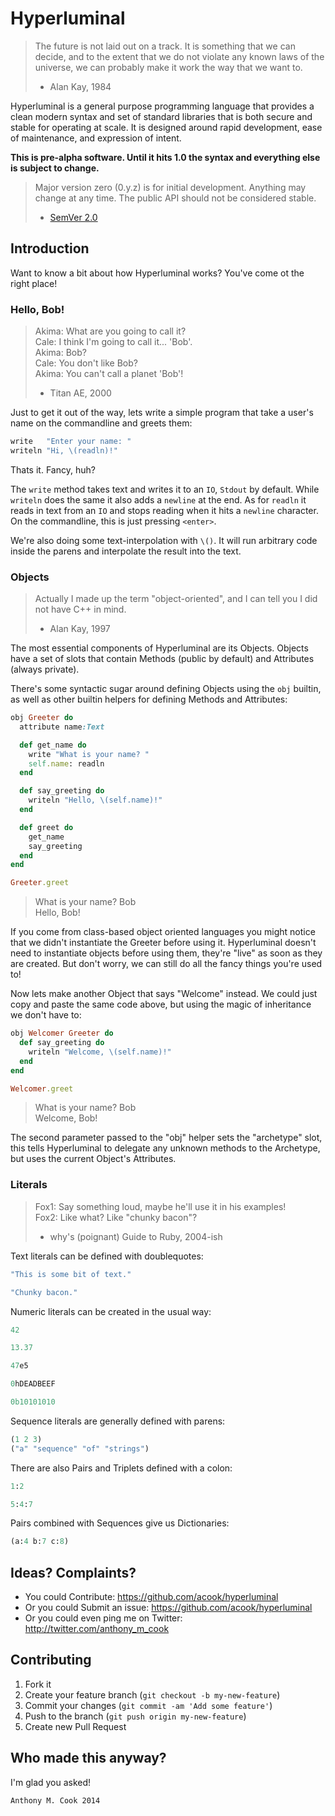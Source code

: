 Hyperluminal
============

> The future is not laid out on a track.
> It is something that we can decide, and to the extent that we do not
> violate any known laws of the universe, we can probably make it work the way
> that we want to.
> - Alan Kay, 1984

Hyperluminal is a general purpose programming language that provides a clean
modern syntax and set of standard libraries that is both secure and stable for
operating at scale. It is designed around rapid development, ease of
maintenance, and expression of intent.

**This is pre-alpha software. Until it hits 1.0 the syntax and everything else is subject to change.**

> Major version zero (0.y.z) is for initial development. Anything may change at any time. The public API should not be considered stable.
> - [SemVer 2.0](http://semver.org)


Introduction
------------

Want to know a bit about how Hyperluminal works? You've come ot the right place!

### Hello, Bob!

> Akima: What are you going to call it?<br>
> Cale: I think I'm going to call it... 'Bob'.<br>
> Akima: Bob?<br>
> Cale: You don't like Bob?<br>
> Akima: You can't call a planet 'Bob'!<br>
> - Titan AE, 2000

Just to get it out of the way, lets write a simple program that take a user's
name on the commandline and greets them:

~~~ruby
write   "Enter your name: "
writeln "Hi, \(readln)!"
~~~

Thats it. Fancy, huh?

The `write` method takes text and writes it to an `IO`, `Stdout` by default. 
While `writeln` does the same it also adds a `newline` at the end. As for 
`readln` it reads in text from an `IO` and stops reading when it hits a 
`newline` character. On the commandline, this is just pressing `<enter>`.

We're also doing some text-interpolation with `\()`. It will run arbitrary 
code inside the parens and interpolate the result into the text.

### Objects

> Actually I made up the term "object-oriented",
> and I can tell you I did not have C++ in mind.
> - Alan Kay, 1997

The most essential components of Hyperluminal are its Objects. Objects have a
set of slots that contain Methods (public by default) and Attributes (always
private).

There's some syntactic sugar around defining Objects using the `obj` builtin, as
well as other builtin helpers for defining Methods and Attributes:

~~~ruby
obj Greeter do
  attribute name:Text

  def get_name do
    write "What is your name? "
    self.name: readln
  end

  def say_greeting do
    writeln "Hello, \(self.name)!"
  end

  def greet do
    get_name
    say_greeting
  end
end

Greeter.greet
~~~

> What is your name? Bob<br>
> Hello, Bob!

If you come from class-based object oriented languages you might notice that we
didn't instantiate the Greeter before using it. Hyperluminal doesn't need to
instantiate objects before using them, they're "live" as soon as they are
created. But don't worry, we can still do all the fancy things you're used to!

Now lets make another Object that says "Welcome" instead. We could just copy
and paste the same code above, but using the magic of inheritance we don't have
to:

~~~ruby
obj Welcomer Greeter do
  def say_greeting do
    writeln "Welcome, \(self.name)!"
  end
end

Welcomer.greet
~~~

> What is your name? Bob<br>
> Welcome, Bob!

The second parameter passed to the "obj" helper sets the "archetype" slot, this
tells Hyperluminal to delegate any unknown methods to the Archetype, but uses
the current Object's Attributes.

### Literals

> Fox1: Say something loud, maybe he'll use it in his examples!<br>
> Fox2: Like what? Like "chunky bacon"?
> - why's (poignant) Guide to Ruby, 2004-ish

Text literals can be defined with doublequotes:

~~~ruby
"This is some bit of text."

"Chunky bacon."
~~~

Numeric literals can be created in the usual way:

~~~ruby
42

13.37

47e5

0hDEADBEEF

0b10101010
~~~

Sequence literals are generally defined with parens:

~~~ruby
(1 2 3)
("a" "sequence" "of" "strings")
~~~

There are also Pairs and Triplets defined with a colon:

~~~ruby
1:2

5:4:7
~~~

Pairs combined with Sequences give us Dictionaries:

~~~ruby
(a:4 b:7 c:8)
~~~

Ideas? Complaints?
------------------

- You could Contribute: https://github.com/acook/hyperluminal
- Or you could Submit an issue: https://github.com/acook/hyperluminal
- Or you could even ping me on Twitter: http://twitter.com/anthony_m_cook

Contributing
------------

1. Fork it
2. Create your feature branch (`git checkout -b my-new-feature`)
  3. Commit your changes (`git commit -am 'Add some feature'`)
  4. Push to the branch (`git push origin my-new-feature`)
  5. Create new Pull Request


Who made this anyway?
---------------------

I'm glad you asked!

    Anthony M. Cook 2014
